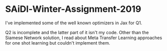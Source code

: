 # SAiDl-Winter-Assignment-2019

I've implemented some of the well known optimizers in Jax for Q1.

Q2 is incomplete and the latter part of it isn't my code.
Other than the Siamese Network solution, I read about Meta Transfer Learning approaches for one shot learning but couldn't implement them.
